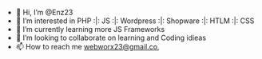 - 👋 Hi, I’m @Enz23
- 👀 I’m interested in PHP :|: JS :|: Wordpress :|: Shopware :|: HTLM :|: CSS
- 🌱 I’m currently learning more JS Frameworks
- 💞️ I’m looking to collaborate on learning and Coding idieas
- 📫 How to reach me webworx23@gmail.co,

<!---
Enz23/Enz23 is a ✨ special ✨ repository because its `README.md` (this file) appears on your GitHub profile.
You can click the Preview link to take a look at your changes.
--->
